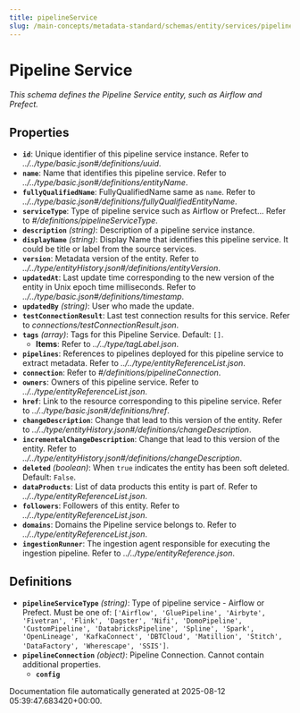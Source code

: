```yaml
---
title: pipelineService
slug: /main-concepts/metadata-standard/schemas/entity/services/pipelineservice
---
```


# Pipeline Service

*This schema defines the Pipeline Service entity, such as Airflow and Prefect.*

## Properties

- **`id`**: Unique identifier of this pipeline service instance. Refer to *../../type/basic.json#/definitions/uuid*.
- **`name`**: Name that identifies this pipeline service. Refer to *../../type/basic.json#/definitions/entityName*.
- **`fullyQualifiedName`**: FullyQualifiedName same as `name`. Refer to *../../type/basic.json#/definitions/fullyQualifiedEntityName*.
- **`serviceType`**: Type of pipeline service such as Airflow or Prefect... Refer to *#/definitions/pipelineServiceType*.
- **`description`** *(string)*: Description of a pipeline service instance.
- **`displayName`** *(string)*: Display Name that identifies this pipeline service. It could be title or label from the source services.
- **`version`**: Metadata version of the entity. Refer to *../../type/entityHistory.json#/definitions/entityVersion*.
- **`updatedAt`**: Last update time corresponding to the new version of the entity in Unix epoch time milliseconds. Refer to *../../type/basic.json#/definitions/timestamp*.
- **`updatedBy`** *(string)*: User who made the update.
- **`testConnectionResult`**: Last test connection results for this service. Refer to *connections/testConnectionResult.json*.
- **`tags`** *(array)*: Tags for this Pipeline Service. Default: `[]`.
  - **Items**: Refer to *../../type/tagLabel.json*.
- **`pipelines`**: References to pipelines deployed for this pipeline service to extract metadata. Refer to *../../type/entityReferenceList.json*.
- **`connection`**: Refer to *#/definitions/pipelineConnection*.
- **`owners`**: Owners of this pipeline service. Refer to *../../type/entityReferenceList.json*.
- **`href`**: Link to the resource corresponding to this pipeline service. Refer to *../../type/basic.json#/definitions/href*.
- **`changeDescription`**: Change that lead to this version of the entity. Refer to *../../type/entityHistory.json#/definitions/changeDescription*.
- **`incrementalChangeDescription`**: Change that lead to this version of the entity. Refer to *../../type/entityHistory.json#/definitions/changeDescription*.
- **`deleted`** *(boolean)*: When `true` indicates the entity has been soft deleted. Default: `False`.
- **`dataProducts`**: List of data products this entity is part of. Refer to *../../type/entityReferenceList.json*.
- **`followers`**: Followers of this entity. Refer to *../../type/entityReferenceList.json*.
- **`domains`**: Domains the Pipeline service belongs to. Refer to *../../type/entityReferenceList.json*.
- **`ingestionRunner`**: The ingestion agent responsible for executing the ingestion pipeline. Refer to *../../type/entityReference.json*.
## Definitions

- **`pipelineServiceType`** *(string)*: Type of pipeline service - Airflow or Prefect. Must be one of: `['Airflow', 'GluePipeline', 'Airbyte', 'Fivetran', 'Flink', 'Dagster', 'Nifi', 'DomoPipeline', 'CustomPipeline', 'DatabricksPipeline', 'Spline', 'Spark', 'OpenLineage', 'KafkaConnect', 'DBTCloud', 'Matillion', 'Stitch', 'DataFactory', 'Wherescape', 'SSIS']`.
- **`pipelineConnection`** *(object)*: Pipeline Connection. Cannot contain additional properties.
  - **`config`**


Documentation file automatically generated at 2025-08-12 05:39:47.683420+00:00.
